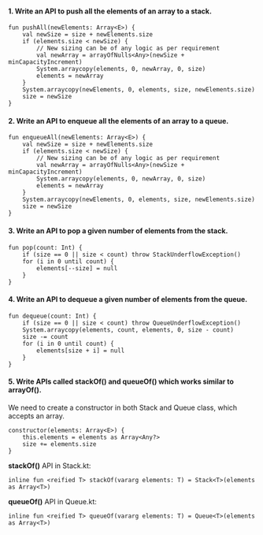 #### 1. Write an API to push all the elements of an array to a stack.

```
fun pushAll(newElements: Array<E>) {
    val newSize = size + newElements.size
    if (elements.size < newSize) {
        // New sizing can be of any logic as per requirement
        val newArray = arrayOfNulls<Any>(newSize + minCapacityIncrement)
        System.arraycopy(elements, 0, newArray, 0, size)
        elements = newArray
    }
    System.arraycopy(newElements, 0, elements, size, newElements.size)
    size = newSize
}
```

#### 2. Write an API to enqueue all the elements of an array to a queue.

```
fun enqueueAll(newElements: Array<E>) {
    val newSize = size + newElements.size
    if (elements.size < newSize) {
        // New sizing can be of any logic as per requirement
        val newArray = arrayOfNulls<Any>(newSize + minCapacityIncrement)
        System.arraycopy(elements, 0, newArray, 0, size)
        elements = newArray
    }
    System.arraycopy(newElements, 0, elements, size, newElements.size)
    size = newSize
}
```

#### 3. Write an API to pop a given number of elements from the stack.

```
fun pop(count: Int) {
    if (size == 0 || size < count) throw StackUnderflowException()
    for (i in 0 until count) {
        elements[--size] = null
    }
}
```

#### 4. Write an API to dequeue a given number of elements from the queue.

```
fun dequeue(count: Int) {
    if (size == 0 || size < count) throw QueueUnderflowException()
    System.arraycopy(elements, count, elements, 0, size - count)
    size -= count
    for (i in 0 until count) {
        elements[size + i] = null
    }
}
```

#### 5. Write APIs called stackOf() and queueOf() which works similar to arrayOf().
We need to create a constructor in both Stack and Queue class, which accepts an array.

```
constructor(elements: Array<E>) {
    this.elements = elements as Array<Any?>
    size += elements.size
}
```

**stackOf()** API in Stack.kt:
```
inline fun <reified T> stackOf(vararg elements: T) = Stack<T>(elements as Array<T>)
```

**queueOf()** API in Queue.kt:
```
inline fun <reified T> queueOf(vararg elements: T) = Queue<T>(elements as Array<T>)
```
